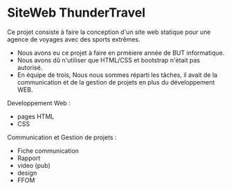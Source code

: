 # SiteWeb ThunderTravel

Ce projet consiste à  faire la conception d'un site web statique pour une agence de voyages avec des sports extrêmes.
- Nous avons eu ce projet à faire en prmèiere année de BUT informatique. 
- Nous avons dû n'utiliser que HTML/CSS et bootstrap n'était pas autorisé.
- En équipe de trois, Nous nous sommes réparti les tâches, il avait de la communication et de la gestion de projets en plus du développement WEB.

Developpement Web : 
- pages HTML
- CSS

Communication et Gestion de projets : 
 - Fiche communication
 - Rapport 
 - video (pub)
 - design 
 - FFOM
 
 
 
 
 
 
